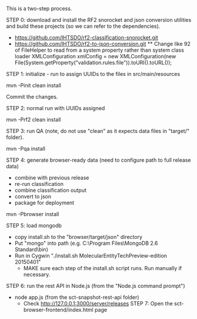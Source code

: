 This is a two-step process.

STEP 0: download and install the RF2 snorocket and json conversion utilities
        and build these projects (so we can refer to the
        dependencies).
* https://github.com/IHTSDO/rf2-classification-snorocket.git
* https://github.com/IHTSDO/rf2-to-json-conversion.git
** Change like 92 of FileHelper to read from a system property rather than system class loader
			XMLConfiguration xmlConfig = new XMLConfiguration(new File(System.getProperty("validation.rules.file")).toURI().toURL());



STEP 1: initialize - run to assign UUIDs to the files in src/main/resources

mvn -Pinit clean install

Commit the changes.

STEP 2: normal run with UUIDs assigned

mvn -Prf2 clean install

STEP 3: run QA (note, do not use "clean" as it expects data files in "target/" folder).

mvn -Pqa install

STEP 4: generate browser-ready data (need to configure path to full release data)
 * combine with previous release
 * re-run classification
 * combine classification output
 * convert to json
 * package for deployment

mvn -Pbrowser install

STEP 5: load mongodb
 * copy install.sh to the "browser/target/json" directory
 * Put "mongo" into path (e.g. C:\Program Files\MongoDB 2.6 Standard\bin)
 * Run in Cygwin "./install.sh MolecularEntityTechPreview-edition 20150401"
   * MAKE sure each step of the install.sh script runs. Run manually if necessary.
 
STEP 6: run the rest API in Node.js (from the "Node.js command prompt")
  * node app.js (from the sct-snapshot-rest-api folder)
    * Check http://127.0.0.1:3000/server/releases
STEP 7: Open the sct-browser-frontend/index.html page
